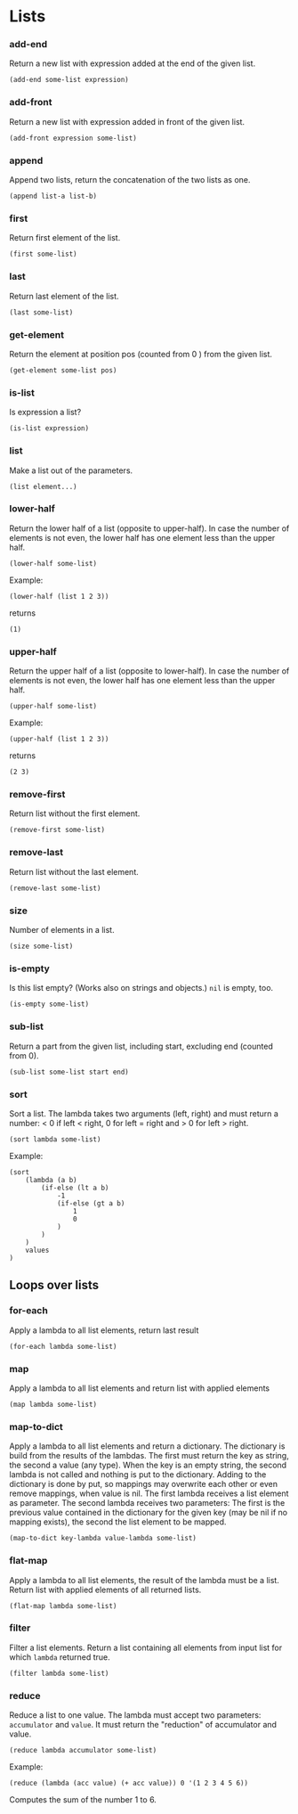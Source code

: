 # Lists

### add-end
Return a new list with expression added at the end of the given list.
```
(add-end some-list expression)
```

### add-front
Return a new list with expression added in front of the given list.
```
(add-front expression some-list)
```

### append
Append two lists, return the concatenation of the two lists as one.

```
(append list-a list-b)
```

### first
Return first element of the list.
```
(first some-list)
```

### last
Return last element of the list.
```
(last some-list)
```

### get-element
Return the element at position pos (counted from 0 ) from the given list.
```
(get-element some-list pos)
```

### is-list
Is expression a list?
```
(is-list expression)
```

### list
Make a list out of the parameters.
```
(list element...)
```

### lower-half
Return the lower half of a list (opposite to upper-half). In case the number of elements is not even,
the lower half has one element less than the upper half.
```
(lower-half some-list)
```
Example:
```
(lower-half (list 1 2 3))
```
returns
```
(1)
```

### upper-half
Return the upper half of a list (opposite to lower-half). In case the number of elements is not even,
the lower half has one element less than the upper half.
```
(upper-half some-list)
```
Example:
```
(upper-half (list 1 2 3))
```
returns
```
(2 3)
```

### remove-first
Return list without the first element.
```
(remove-first some-list)
```

### remove-last
Return list without the last element.
```
(remove-last some-list)
```

### size
Number of elements in a list.
```
(size some-list)
```

### is-empty
Is this list empty? (Works also on strings and objects.) `nil` is empty, too.
```
(is-empty some-list)
```

### sub-list
Return a part from the given list, including start, excluding end (counted from 0).
```
(sub-list some-list start end)
```

### sort
Sort a list. The lambda takes two arguments (left, right) and must return a number:
< 0 if left < right, 0 for left = right and > 0 for left > right.
```
(sort lambda some-list)
```

Example:
```
(sort 
	(lambda (a b)
		(if-else (lt a b) 
			-1 
			(if-else (gt a b) 
				1 
				0
			)
		)
	) 
	values
)
```


## Loops over lists

### for-each
Apply a lambda to all list elements, return last result
```
(for-each lambda some-list)
```

### map
Apply a lambda to all list elements and return list with applied elements
```
(map lambda some-list)
```

### map-to-dict
Apply a lambda to all list elements and return a dictionary. The dictionary is build from the results
of the lambdas. The first must return the key as string, the second a value (any type). 
When the key is an empty string, the second lambda is not called and nothing is put to the dictionary.
Adding to the dictionary is done by put, so mappings may overwrite each other or even remove mappings,
when value is nil.
The first lambda receives a list element as parameter.
The second lambda receives two parameters: The first is the previous value contained in the dictionary for the given
key (may be nil if no mapping exists), the second the list element to be mapped.
```
(map-to-dict key-lambda value-lambda some-list)
```

### flat-map
Apply a lambda to all list elements, the result of the lambda must be a list. Return list with applied elements of all returned lists.
```
(flat-map lambda some-list)
```

### filter
Filter a list elements. Return a list containing all elements from input list for which `lambda` returned true.
```
(filter lambda some-list)
```

### reduce
Reduce a list to one value. The lambda must accept two parameters: 
`accumulator` and `value`. It must return the \"reduction\" of accumulator and value.
```
(reduce lambda accumulator some-list)
```
Example:
```
(reduce (lambda (acc value) (+ acc value)) 0 '(1 2 3 4 5 6))
```
Computes the sum of the number 1 to 6.

